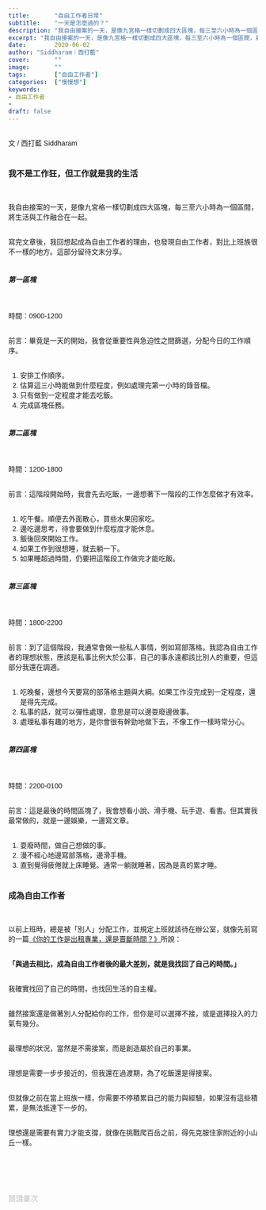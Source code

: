 ```yaml
---
title:       "自由工作者日常"
subtitle:    "一天是怎麼過的？"
description: "我自由接案的一天，是像九宮格一樣切劃成四大區塊，每三至六小時為一個區間，將生活與工作融合在一起。寫完文章後，我回想起成為自由工作者的理由，也發現自由工作者，對比上班族很不一樣的地方。"
excerpt: "我自由接案的一天，是像九宮格一樣切劃成四大區塊，每三至六小時為一個區間，將生活與工作融合在一起。寫完文章後，我回想起成為自由工作者的理由，也發現自由工作者，對比上班族很不一樣的地方。"
date:        2020-06-02
author: "Siddharam｜西打藍"
cover:       ""
image:       ""
tags:        ["自由工作者"]
categories:  ["慢慢想"]
keywords:
- 自由工作者
- 
draft: false
---
```


<article style="font-family: 'Noto Sans TC', '微軟正黑體', sans-serif; font-weight: 300;">

<br>文 / 西打藍 Siddharam<br><br>

<h3 class="article-h1-color">我不是工作狂，但工作就是我的生活</h3><br>

我自由接案的一天，是像九宮格一樣切劃成四大區塊，每三至六小時為一個區間，將生活與工作融合在一起。<br><br>

寫完文章後，我回想起成為自由工作者的理由，也發現自由工作者，對比上班族很不一樣的地方。這部分留待文末分享。<br><br>

<h5 class="article-h1-color">第一區塊</h5><br>

時間：0900-1200<br><br>

前言：畢竟是一天的開始，我會從重要性與急迫性之間篩選，分配今日的工作順序。<br><br>

1. 安排工作順序。<br>
2. 估算這三小時能做到什麼程度，例如處理完第一小時的錄音檔。<br>
3. 只有做到一定程度才能去吃飯。<br>
4. 完成區塊任務。<br><br>

<h5 class="article-h1-color">第二區塊</h5><br>

時間：1200-1800<br><br>

前言：這階段開始時，我會先去吃飯，一邊想著下一階段的工作怎麼做才有效率。<br><br>

1. 吃午餐。順便去外面散心，買些水果回家吃。<br>
2. 邊吃邊思考，待會要做到什麼程度才能休息。<br>
3. 飯後回來開始工作。<br>
4. 如果工作到很想睡，就去躺一下。<br>
5. 如果睡超過時間，仍要把這階段工作做完才能吃飯。<br><br>

<h5 class="article-h1-color">第三區塊</h5><br>

時間：1800-2200<br><br>

前言：到了這個階段，我通常會做一些私人事情，例如寫部落格。我認為自由工作者的理想狀態，應該是私事比例大於公事，自己的事永遠都該比別人的重要，但這部分我還在調適。<br><br>

1. 吃晚餐，邊想今天要寫的部落格主題與大綱。如果工作沒完成到一定程度，還是得先完成。<br>
2. 私事的話，就可以彈性處理，意思是可以邊耍廢邊做事。<br>
3. 處理私事有趣的地方，是你會很有幹勁地做下去，不像工作一樣時常分心。<br><br>

<h5 class="article-h1-color">第四區塊</h5><br>

時間：2200-0100<br><br>

前言：這是最後的時間區塊了，我會想看小說、滑手機、玩手遊、看書。但其實我最常做的，就是一邊娛樂，一邊寫文章。<br><br>

1. 耍廢時間，做自己想做的事。<br>
2. 漫不經心地邊寫部落格，邊滑手機。<br>
3. 直到覺得疲倦就上床睡覺。通常一躺就睡著，因為是真的累才睡。<br><br>


<h3 class="article-h1-color">成為自由工作者</h3><br>

以前上班時，總是被「別人」分配工作，並規定上班就該待在辦公室，就像先前寫的一篇<a href="https://m.facebook.com/story.php?story_fbid=140126190932270&id=104806204464269" target="_blank">《你的工作是出租專業，還是賣斷時間？》</a>所說：<br><br>

<b>「與過去相比，成為自由工作者後的最大差別，就是我找回了自己的時間。」</b><br><br>

我確實找回了自己的時間，也找回生活的自主權。<br><br>

雖然接案還是做著別人分配給你的工作，但你是可以選擇不接，或是選擇投入的力氣有幾分。<br><br>

最理想的狀況，當然是不需接案，而是創造屬於自己的事業。<br><br>

理想是需要一步步接近的，但我還在過渡期，為了吃飯還是得接案。<br><br>

但就像之前在當上班族一樣，你需要不停積累自己的能力與經驗，如果沒有這些積累，是無法抵達下一步的。<br><br>

理想還是需要有實力才能支撐，就像在挑戰爬百岳之前，得先克服住家附近的小山丘一樣。<br><br>

<br><br><br>

</article>

<div style="color: #bfbfbf; font-size: 15px;" id="busuanzi_container_page_pv">
  閱讀量<span id="busuanzi_value_page_pv"></span>次
</div>

<script src="../../js/post.js"></script>





